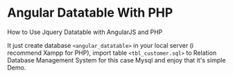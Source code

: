 # Angular Datatable With PHP
 How to Use Jquery Datatable with AngularJS and PHP

It just create database `<angular_datatable>` in your local server (i recommend Xampp for PHP), import table `<tbl_customer.sql>` to Relation Database Management System for this case Mysql and enjoy that it's simple Demo.
